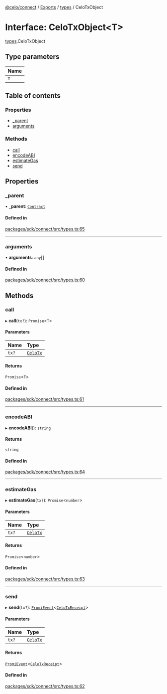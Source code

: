 [@celo/connect](../README.md) / [Exports](../modules.md) / [types](../modules/types.md) / CeloTxObject

# Interface: CeloTxObject\<T\>

[types](../modules/types.md).CeloTxObject

## Type parameters

| Name |
| :------ |
| `T` |

## Table of contents

### Properties

- [\_parent](types.CeloTxObject.md#_parent)
- [arguments](types.CeloTxObject.md#arguments)

### Methods

- [call](types.CeloTxObject.md#call)
- [encodeABI](types.CeloTxObject.md#encodeabi)
- [estimateGas](types.CeloTxObject.md#estimategas)
- [send](types.CeloTxObject.md#send)

## Properties

### \_parent

• **\_parent**: [`Contract`](../classes/index.Contract.md)

#### Defined in

[packages/sdk/connect/src/types.ts:65](https://github.com/celo-org/developer-tooling/blob/master/packages/sdk/connect/src/types.ts#L65)

___

### arguments

• **arguments**: `any`[]

#### Defined in

[packages/sdk/connect/src/types.ts:60](https://github.com/celo-org/developer-tooling/blob/master/packages/sdk/connect/src/types.ts#L60)

## Methods

### call

▸ **call**(`tx?`): `Promise`\<`T`\>

#### Parameters

| Name | Type |
| :------ | :------ |
| `tx?` | [`CeloTx`](../modules/types.md#celotx) |

#### Returns

`Promise`\<`T`\>

#### Defined in

[packages/sdk/connect/src/types.ts:61](https://github.com/celo-org/developer-tooling/blob/master/packages/sdk/connect/src/types.ts#L61)

___

### encodeABI

▸ **encodeABI**(): `string`

#### Returns

`string`

#### Defined in

[packages/sdk/connect/src/types.ts:64](https://github.com/celo-org/developer-tooling/blob/master/packages/sdk/connect/src/types.ts#L64)

___

### estimateGas

▸ **estimateGas**(`tx?`): `Promise`\<`number`\>

#### Parameters

| Name | Type |
| :------ | :------ |
| `tx?` | [`CeloTx`](../modules/types.md#celotx) |

#### Returns

`Promise`\<`number`\>

#### Defined in

[packages/sdk/connect/src/types.ts:63](https://github.com/celo-org/developer-tooling/blob/master/packages/sdk/connect/src/types.ts#L63)

___

### send

▸ **send**(`tx?`): [`PromiEvent`](index.PromiEvent.md)\<[`CeloTxReceipt`](../modules/types.md#celotxreceipt)\>

#### Parameters

| Name | Type |
| :------ | :------ |
| `tx?` | [`CeloTx`](../modules/types.md#celotx) |

#### Returns

[`PromiEvent`](index.PromiEvent.md)\<[`CeloTxReceipt`](../modules/types.md#celotxreceipt)\>

#### Defined in

[packages/sdk/connect/src/types.ts:62](https://github.com/celo-org/developer-tooling/blob/master/packages/sdk/connect/src/types.ts#L62)
